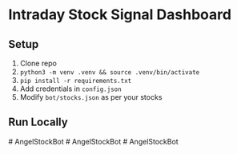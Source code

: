 # Intraday Stock Signal Dashboard

## Setup
1. Clone repo
2. `python3 -m venv .venv && source .venv/bin/activate`
3. `pip install -r requirements.txt`
4. Add credentials in `config.json`
5. Modify `bot/stocks.json` as per your stocks

## Run Locally
#   A n g e l S t o c k B o t  
 #   A n g e l S t o c k B o t  
 #   A n g e l S t o c k B o t  
 